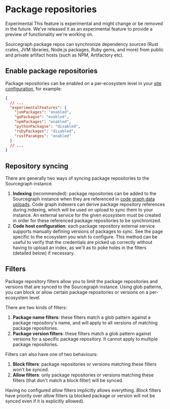 # Package repositories

<aside class="experimental">
<p>
<span class="badge badge-experimental">Experimental</span> This feature is experimental and might change or be removed in the future. We've released it as an experimental feature to provide a preview of functionality we're working on.
</p>
</aside>

Sourcegraph package repos can synchronize dependency sources (Rust crates, JVM libraries, Node.js packages, Ruby gems, and more) from public and private artifact hosts (such as NPM, Artifactory etc).

## Enable package repositories

Package repositories can be enabled on a per-ecosystem level in your [site configuration](/admin/config/site_config), for example:

```json
{
  // ...
  "experimentalFeatures": {
    "jvmPackages": "enabled",
    "goPackagse": "enabled",
    "npmPackages": "enabled",
    "pythonPackagse": "disabled",
    "rubyPackages": "disabled",
    "rustPacakges": "enabled"
  }
  // ...
}
```

## Repository syncing

There are generally two ways of syncing package repositories to the Sourcegraph instance.

1. **Indexing** (recommended): package repositories can be added to the Sourcegraph instance when they are referenced in [code graph data uploads](/code_navigation/explanations/uploads). Code graph indexers can derive package repository references during indexing, which will be used on upload to sync them to your instance. An external service for the given ecosystem must be created in order for these referenced package repositories to be synchronized.
2. **Code host configuration**: each package repository external service supports manually defining versions of packages to sync. See the page specific to the ecosystem you wish to configure. This method can be useful to verify that the credentials are picked up correctly without having to upload an index, as we'll as to poke holes in the filters (detailed below) if necessary.

## Filters

Package repository filters allow you to limit the package repositories and versions that are synced to the Sourcegraph instance. Using glob patterns, you can block or allow certain package repositories or versions on a per-ecosystem level.

There are two kinds of filters:

1. **Package name filters**: these filters match a glob pattern against a package repository's name, and will apply to all versions of matching package repositories.
2. **Package version filters**: these filters match a glob pattern against versions for a specific package repository. It cannot apply to multiple package repositories.

Filters can also have one of two behaviours:

1. **Block filters**: package repositories or versions matching these filters won't be synced.
2. **Allow filters**: only package repositories or versions matching these filters (that don't match a block filter) will be synced.

Having no configured _allow_ filters implicitly allows everything. _Block_ filters have priority over _allow_ filters (a blocked package or version will not be synced even if it is explicitly allowed).
